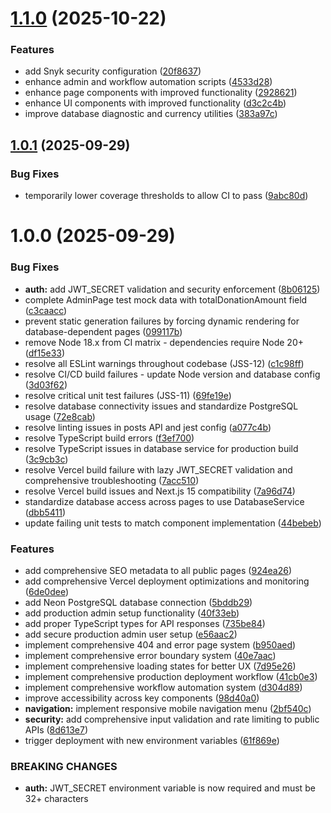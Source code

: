 # [1.1.0](https://github.com/tylerdh12/kylee-bible-blog/compare/v1.0.1...v1.1.0) (2025-10-22)


### Features

* add Snyk security configuration ([20f8637](https://github.com/tylerdh12/kylee-bible-blog/commit/20f8637a7ec21ec1d83ca36c3d7f1fc2f2177f32))
* enhance admin and workflow automation scripts ([4533d28](https://github.com/tylerdh12/kylee-bible-blog/commit/4533d284eede51e2db1a5d10cb558a045d416b65))
* enhance page components with improved functionality ([2928621](https://github.com/tylerdh12/kylee-bible-blog/commit/2928621aa158753b353ff6b55f8ffe698798e4a3))
* enhance UI components with improved functionality ([d3c2c4b](https://github.com/tylerdh12/kylee-bible-blog/commit/d3c2c4b3622d202de3d60531ddf8bba1599e3297))
* improve database diagnostic and currency utilities ([383a97c](https://github.com/tylerdh12/kylee-bible-blog/commit/383a97c85acc27bce5c61e87816f289ba59327d5))

## [1.0.1](https://github.com/tylerdh12/kylee-bible-blog/compare/v1.0.0...v1.0.1) (2025-09-29)


### Bug Fixes

* temporarily lower coverage thresholds to allow CI to pass ([9abc80d](https://github.com/tylerdh12/kylee-bible-blog/commit/9abc80d1827c35893517ffc85bcf1905bdc3616f))

# 1.0.0 (2025-09-29)


### Bug Fixes

* **auth:** add JWT_SECRET validation and security enforcement ([8b06125](https://github.com/tylerdh12/kylee-bible-blog/commit/8b0612575c46726d7c574d0d870c8cb8e6e91517))
* complete AdminPage test mock data with totalDonationAmount field ([c3caacc](https://github.com/tylerdh12/kylee-bible-blog/commit/c3caacca95263c332cdf6015fc4d2c560e69d0c1))
* prevent static generation failures by forcing dynamic rendering for database-dependent pages ([099117b](https://github.com/tylerdh12/kylee-bible-blog/commit/099117b7d03d5ecc78472ac8746ac34467f7b330))
* remove Node 18.x from CI matrix - dependencies require Node 20+ ([df15e33](https://github.com/tylerdh12/kylee-bible-blog/commit/df15e331a60b61afd35cc94bdad60f29619d0e44))
* resolve all ESLint warnings throughout codebase (JSS-12) ([c1c98ff](https://github.com/tylerdh12/kylee-bible-blog/commit/c1c98ffefffd3680ca8d9d38ce25c913bd24833b))
* resolve CI/CD build failures - update Node version and database config ([3d03f62](https://github.com/tylerdh12/kylee-bible-blog/commit/3d03f6265abae53e32110622c068cbf09d2b3ad0))
* resolve critical unit test failures (JSS-11) ([69fe19e](https://github.com/tylerdh12/kylee-bible-blog/commit/69fe19ef6587f393e88345fd53f5e5b3bb8a5f4e))
* resolve database connectivity issues and standardize PostgreSQL usage ([72e8cab](https://github.com/tylerdh12/kylee-bible-blog/commit/72e8cab95fbe1e40b9afc3b859a87161da640f5f))
* resolve linting issues in posts API and jest config ([a077c4b](https://github.com/tylerdh12/kylee-bible-blog/commit/a077c4b92b0677a22845ce926980ed2849f4fa67))
* resolve TypeScript build errors ([f3ef700](https://github.com/tylerdh12/kylee-bible-blog/commit/f3ef7006f585c0079b69b7eb759b5d59deb7e8b3))
* resolve TypeScript issues in database service for production build ([3c9cb3c](https://github.com/tylerdh12/kylee-bible-blog/commit/3c9cb3c5d5fec83cb6eeccbb96ed1332673bd7c3))
* resolve Vercel build failure with lazy JWT_SECRET validation and comprehensive troubleshooting ([7acc510](https://github.com/tylerdh12/kylee-bible-blog/commit/7acc5101c12ba7c66b8f2af67de8b328a7f990d9))
* resolve Vercel build issues and Next.js 15 compatibility ([7a96d74](https://github.com/tylerdh12/kylee-bible-blog/commit/7a96d7410a3f7c5e1703f2506286431d1b16b193))
* standardize database access across pages to use DatabaseService ([dbb5411](https://github.com/tylerdh12/kylee-bible-blog/commit/dbb541140c07e1f311e0fdad020c7a66899c7b6e))
* update failing unit tests to match component implementation ([44bebeb](https://github.com/tylerdh12/kylee-bible-blog/commit/44bebeb9c77d6983b80d3ec86013ad7b78ea621b))


### Features

* add comprehensive SEO metadata to all public pages ([924ea26](https://github.com/tylerdh12/kylee-bible-blog/commit/924ea26f3f6def7ee688edf5985ced6344f94baa))
* add comprehensive Vercel deployment optimizations and monitoring ([6de0dee](https://github.com/tylerdh12/kylee-bible-blog/commit/6de0dee6b6e75e39cb41a75a8fb2913bc9b301db))
* add Neon PostgreSQL database connection ([5bddb29](https://github.com/tylerdh12/kylee-bible-blog/commit/5bddb293a2650d7f5322fa2882f25786754d69e7))
* add production admin setup functionality ([40f33eb](https://github.com/tylerdh12/kylee-bible-blog/commit/40f33ebb5196465cd78fecc87666aaa33678a514))
* add proper TypeScript types for API responses ([735be84](https://github.com/tylerdh12/kylee-bible-blog/commit/735be84a18104984fffe32c24b7a09470894dcef))
* add secure production admin user setup ([e56aac2](https://github.com/tylerdh12/kylee-bible-blog/commit/e56aac25e3948b7b1d6d394b06b5ecc8976cbd2c))
* implement comprehensive 404 and error page system ([b950aed](https://github.com/tylerdh12/kylee-bible-blog/commit/b950aed7af233f567557f92e87b5391ed69a7411))
* implement comprehensive error boundary system ([40e7aac](https://github.com/tylerdh12/kylee-bible-blog/commit/40e7aac9d323d7ce0b705fa5b11c8eabb7b5ce8f))
* implement comprehensive loading states for better UX ([7d95e26](https://github.com/tylerdh12/kylee-bible-blog/commit/7d95e26a4bfe079e1335f2dbf2ceda5e303b67a0))
* implement comprehensive production deployment workflow ([41cb0e3](https://github.com/tylerdh12/kylee-bible-blog/commit/41cb0e3bb8390ae80cdf39173e22325e027cf42d))
* implement comprehensive workflow automation system ([d304d89](https://github.com/tylerdh12/kylee-bible-blog/commit/d304d894cb570c794d065d3c9bab33ac41a6230b))
* improve accessibility across key components ([98d40a0](https://github.com/tylerdh12/kylee-bible-blog/commit/98d40a03d73cde135ded3b47f77b1b8c205b8ee8))
* **navigation:** implement responsive mobile navigation menu ([2bf540c](https://github.com/tylerdh12/kylee-bible-blog/commit/2bf540cdd7a079e1d2bf41c355ccdc9733fa5de7))
* **security:** add comprehensive input validation and rate limiting to public APIs ([8d613e7](https://github.com/tylerdh12/kylee-bible-blog/commit/8d613e7959ee86aeae4abe0bf6af1dd51034d847))
* trigger deployment with new environment variables ([61f869e](https://github.com/tylerdh12/kylee-bible-blog/commit/61f869e39eba89261a829cd6efda489bb1fad5cc))


### BREAKING CHANGES

* **auth:** JWT_SECRET environment variable is now required and must be 32+ characters
